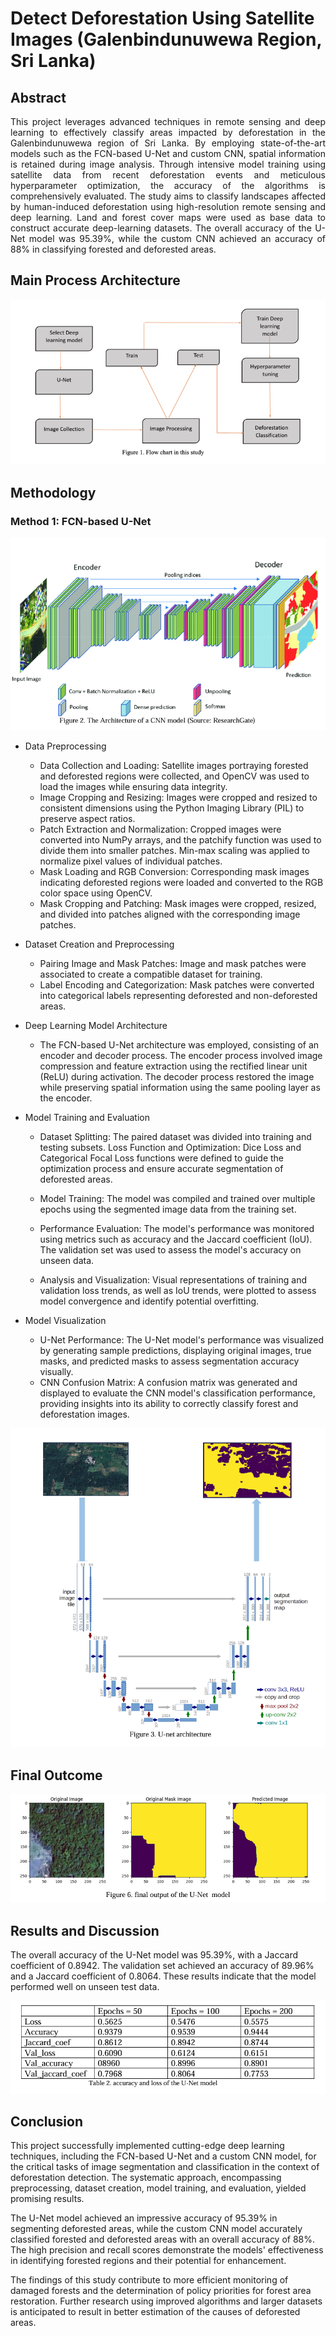 # Detect Deforestation Using Satellite Images (Galenbindunuwewa Region, Sri Lanka) 

## Abstract

<div style="text-align: justify;">This project leverages advanced techniques in remote sensing and deep learning to effectively classify areas impacted by deforestation in the Galenbindunuwewa region of Sri Lanka. By employing state-of-the-art models such as the FCN-based U-Net and custom CNN, spatial information is retained during image analysis. Through intensive model training using satellite data from recent deforestation events and meticulous hyperparameter optimization, the accuracy of the algorithms is comprehensively evaluated. The study aims to classify landscapes affected by human-induced deforestation using high-resolution remote sensing and deep learning. Land and forest cover maps were used as base data to construct accurate deep-learning datasets. The overall accuracy of the U-Net model was 95.39%, while the custom CNN achieved an accuracy of 88% in classifying forested and deforested areas.</div>

## Main Process Architecture
![Figure 1](https://raw.githubusercontent.com/udayaKherath/Deep-learning/main/img1.png)

## Methodology

### Method 1: FCN-based U-Net

![Figure 1](https://raw.githubusercontent.com/udayaKherath/Deep-learning/main/img2.png)
- Data Preprocessing
  - Data Collection and Loading: Satellite images portraying forested and deforested regions were collected, and OpenCV was used to load the images while ensuring data integrity.
  - Image Cropping and Resizing: Images were cropped and resized to consistent dimensions using the Python Imaging Library (PIL) to preserve aspect ratios.
  - Patch Extraction and Normalization: Cropped images were converted into NumPy arrays, and the patchify function was used to divide them into smaller patches. Min-max scaling was applied to normalize pixel values of individual patches.
  - Mask Loading and RGB Conversion: Corresponding mask images indicating deforested regions were loaded and converted to the RGB color space using OpenCV.
  - Mask Cropping and Patching: Mask images were cropped, resized, and divided into patches aligned with the corresponding image patches.

- Dataset Creation and Preprocessing
  - Pairing Image and Mask Patches: Image and mask patches were associated to create a compatible dataset for training.
  - Label Encoding and Categorization: Mask patches were converted into categorical labels representing deforested and non-deforested areas.
 
- Deep Learning Model Architecture
  - The FCN-based U-Net architecture was employed, consisting of an encoder and decoder process. The encoder process involved image compression and feature extraction using the rectified linear unit (ReLU) during activation. The decoder process restored the image while preserving spatial information using the same pooling layer as the encoder.
 
- Model Training and Evaluation
  - Dataset Splitting: The paired dataset was divided into training and testing subsets.
Loss Function and Optimization: Dice Loss and Categorical Focal Loss functions were defined to guide the optimization process and ensure accurate segmentation of deforested areas.

  - Model Training: The model was compiled and trained over multiple epochs using the segmented image data from the training set.
  - Performance Evaluation: The model's performance was monitored using metrics such as accuracy and the Jaccard coefficient (IoU). The validation set was used to assess the model's accuracy on unseen data.
  - Analysis and Visualization: Visual representations of training and validation loss trends, as well as IoU trends, were plotted to assess model convergence and identify potential overfitting.

- Model Visualization
  - U-Net Performance: The U-Net model's performance was visualized by generating sample predictions, displaying original images, true masks, and predicted masks to assess segmentation accuracy visually.
  - CNN Confusion Matrix: A confusion matrix was generated and displayed to evaluate the CNN model's classification performance, providing insights into its ability to correctly classify forest and deforestation images.

![Figure 1](https://raw.githubusercontent.com/udayaKherath/Deep-learning/main/img3.png)

## Final Outcome

![Figure 1](https://raw.githubusercontent.com/udayaKherath/Deep-learning/main/img5.png)

## Results and Discussion
The overall accuracy of the U-Net model was 95.39%, with a Jaccard coefficient of 0.8942. The validation set achieved an accuracy of 89.96% and a Jaccard coefficient of 0.8064. These results indicate that the model performed well on unseen test data.

![Figure 1](https://raw.githubusercontent.com/udayaKherath/Deep-learning/main/img4.png)

## Conclusion

This project successfully implemented cutting-edge deep learning techniques, including the FCN-based U-Net and a custom CNN model, for the critical tasks of image segmentation and classification in the context of deforestation detection. The systematic approach, encompassing preprocessing, dataset creation, model training, and evaluation, yielded promising results.

The U-Net model achieved an impressive accuracy of 95.39% in segmenting deforested areas, while the custom CNN model accurately classified forested and deforested areas with an overall accuracy of 88%. The high precision and recall scores demonstrate the models' effectiveness in identifying forested regions and their potential for enhancement.

The findings of this study contribute to more efficient monitoring of damaged forests and the determination of policy priorities for forest area restoration. Further research using improved algorithms and larger datasets is anticipated to result in better estimation of the causes of deforested areas.

